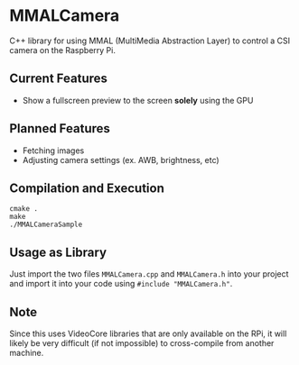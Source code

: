 # MMALCamera
C++ library for using MMAL (MultiMedia Abstraction Layer) to control a CSI camera on the Raspberry Pi. 

## Current Features
- Show a fullscreen preview to the screen **solely** using the GPU

## Planned Features
- Fetching images
- Adjusting camera settings (ex. AWB, brightness, etc)

## Compilation and Execution
```
cmake .
make
./MMALCameraSample
```

## Usage as Library
Just import the two files `MMALCamera.cpp` and `MMALCamera.h` into your project and import it into your code using `#include "MMALCamera.h"`.

## Note
Since this uses VideoCore libraries that are only available on the RPi, it will likely be very difficult (if not impossible) to cross-compile from another machine.
